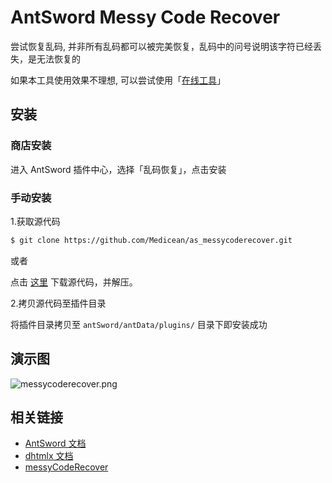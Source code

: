 # AntSword Messy Code Recover

尝试恢复乱码, 并非所有乱码都可以被完美恢复，乱码中的问号说明该字符已经丢失，是无法恢复的

如果本工具使用效果不理想, 可以尝试使用「[在线工具](http://www.mytju.com/classCode/tools/messyCodeRecover.asp)」

## 安装

### 商店安装

进入 AntSword 插件中心，选择「乱码恢复」，点击安装

### 手动安装

1.获取源代码

```bash
$ git clone https://github.com/Medicean/as_messycoderecover.git
```

或者
	
点击 [这里](https://github.com/Medicean/as_messycoderecover/archive/master.zip) 下载源代码，并解压。

2.拷贝源代码至插件目录

将插件目录拷贝至 `antSword/antData/plugins/` 目录下即安装成功

## 演示图

![messycoderecover.png](https://i.loli.net/2019/05/16/5cdd0319bd0d599741.png)

## 相关链接

* [AntSword 文档](http://doc.u0u.us)
* [dhtmlx 文档](http://docs.dhtmlx.com/)
* [messyCodeRecover](http://www.mytju.com/classCode/tools/messyCodeRecover.asp)